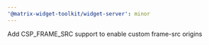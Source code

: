 ```yaml
---
'@matrix-widget-toolkit/widget-server': minor
---
```


Add CSP_FRAME_SRC support to enable custom frame-src origins
